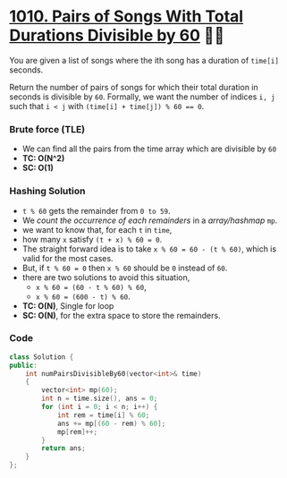 # [1010. Pairs of Songs With Total Durations Divisible by 60](https://leetcode.com/problems/pairs-of-songs-with-total-durations-divisible-by-60/) 🌟🌟

You are given a list of songs where the ith song has a duration of `time[i]` seconds.

Return the number of pairs of songs for which their total duration in seconds is divisible by `60`. Formally, we want the number of indices `i, j` such that `i < j` with `(time[i] + time[j]) % 60 == 0`.

### Brute force (TLE)

-   We can find all the pairs from the time array which are divisible by `60`
-   **TC: O(N^2)**
-   **SC: O(1)**

### Hashing Solution

-   `t % 60` gets the remainder from `0 to 59`.
-   We _count the occurrence of each remainders_ in a _array/hashmap_ `mp`.
-   we want to know that, for each `t` in `time`,
-   how many `x` satisfy `(t + x) % 60 = 0`.
-   The straight forward idea is to take `x % 60 = 60 - (t % 60)`, which is valid for the most cases.
-   But, if `t % 60 = 0` then `x % 60` should be `0` instead of `60`.
-   there are two solutions to avoid this situation,
    -   `x % 60 = (60 - t % 60) % 60`,
    -   `x % 60 = (600 - t) % 60`.
-   **TC: O(N)**, Single for loop
-   **SC: O(N)**, for the extra space to store the remainders.

### Code

```cpp
class Solution {
public:
    int numPairsDivisibleBy60(vector<int>& time)
    {
        vector<int> mp(60);
        int n = time.size(), ans = 0;
        for (int i = 0; i < n; i++) {
            int rem = time[i] % 60;
            ans += mp[(60 - rem) % 60];
            mp[rem]++;
        }
        return ans;
    }
};
```
